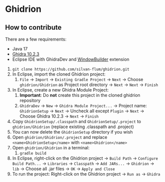# Ghidrion

## How to contribute

There are a few requirements:

- Java 17
- [Ghidra 10.2.3](https://github.com/NationalSecurityAgency/ghidra/releases/tag/Ghidra_10.2.3_build)
- Eclipse IDE with GhidraDev and [WindowBuilder](https://www.eclipse.org/windowbuilder/) extension

1. `git clone https://github.com/silvan-flum/ghidrion.git`
2. In Eclipse, import the cloned Ghidrion project:
   1. `File` -> `Import` -> `Existing Gradle Project` -> `Next` -> Choose `ghidrion/Ghidrion` as Project root directory -> `Next` -> `Next` -> `Finish`
3. In Eclipse, create a new Ghidra Module Project:
   1. **Important**: Do **not** create this project in the cloned ghidrion repository
   2. `GhidraDev` -> `New` -> `Ghidra Module Project...` -> Project name: `GhidrionSetup` -> `Next` -> Uncheck all except `Plugin` -> `Next` -> Choose Ghidra 10.2.3 -> `Next` -> `Finish`
4. Copy `GhidrionSetup/.classpath` and `GhidrionSetup/.project` to `ghidrion/Ghidrion` (replace existing .classpath and .project)
5. You can now delete the `GhidrionSetup` directory if you wish
6. Open `ghidrion/Ghidrion/.project` and replace `<name>GhidrionSetup</name>` with `<name>Ghidrion</name>`
7. Open `ghidrion/Ghidrion` in a terminal:
   1. `gradle build`
8. In Eclipse, right-click on the Ghidrion project -> `Build Path` -> `Configure Build Path...` -> `Libraries` -> `Classpath` -> `Add JARs...` -> `Ghidrion` -> `lib` -> Choose all .jar files -> `OK` -> `Apply and Close`
9. To run the project: Right-click on the Ghidrion project -> `Run as` -> `Ghidra`

